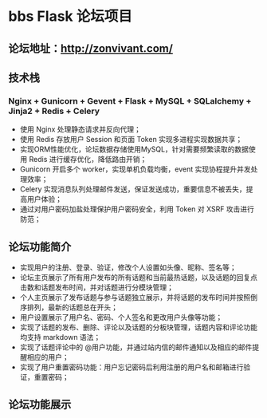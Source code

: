 # bbs  Flask 论坛项目 

## 论坛地址：http://zonvivant.com/

## 技术栈
### Nginx + Gunicorn + Gevent + Flask + MySQL + SQLalchemy + Jinja2 + Redis + Celery

- 使用 Nginx 处理静态请求并反向代理；
- 使用 Redis 存放用户 Session 和页面 Token 实现多进程实现数据共享；
- 实现ORM性能优化，论坛数据存储使用MySQL，针对需要频繁读取的数据使用 Redis 进行缓存优化，降低路由开销；
- Gunicorn 开启多个 worker，实现单机负载均衡，event 实现协程提升并发处理效率；
- Celery 实现消息队列处理邮件发送，保证发送成功，重要信息不被丢失，提高用户体验；
- 通过对用户密码加盐处理保护用户密码安全，利用 Token 对 XSRF 攻击进行防范；

## 论坛功能简介
- 实现用户的注册、登录、验证，修改个人设置如头像、昵称、签名等；
- 论坛主页展示了所有用户发布的所有话题和当前最热话题，以及话题的回复点击数和话题发布时间，并对话题进行分模块管理；
- 个人主页展示了发布话题与参与话题独立展示，并将话题的发布时间并按照倒序排列，最新的话题总在开头；
- 用户设置展示了用户名、密码、个人签名和更改用户头像等功能；
- 实现了话题的发布、删除、评论以及话题的分板块管理，话题内容和评论功能均支持 markdown 语法；
- 实现了话题评论中的 @用户功能，并通过站内信的邮件通知以及相应的邮件提醒相应的用户；
- 实现了用户重置密码功能：用户忘记密码后利用注册的用户名和邮箱进行验证，重置密码；

## 论坛功能展示



